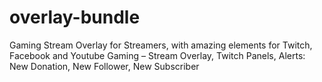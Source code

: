 # overlay-bundle
Gaming Stream Overlay for Streamers, with amazing elements for Twitch, Facebook and Youtube Gaming – Stream Overlay, Twitch Panels, Alerts: New Donation, New Follower, New Subscriber
